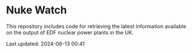 # Nuke Watch

This repository includes code for retrieving the latest information available on the output of EDF nuclear power plants in the UK.

Last updated: 2024-06-13 00:41